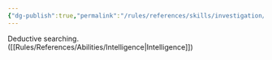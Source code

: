 ```yaml
---
{"dg-publish":true,"permalink":"/rules/references/skills/investigation/"}
---
```


Deductive searching. ([[Rules/References/Abilities/Intelligence\|Intelligence]])